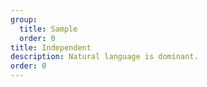 ```yaml
---
group:
  title: Sample
  order: 0
title: Independent
description: Natural language is dominant.
order: 0
---
```


<code src="./independent.tsx" title="Independent" compact iframe="600"></code>
